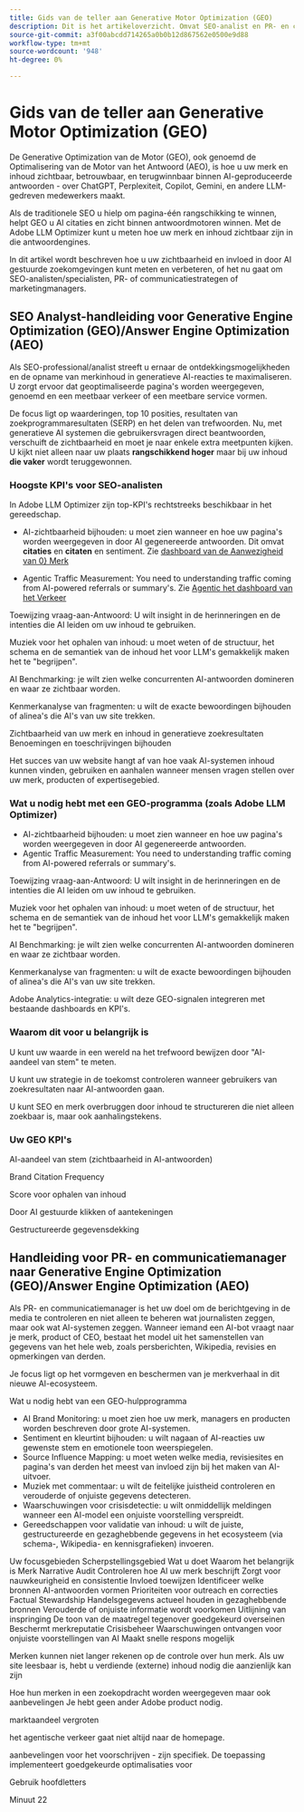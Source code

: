 ```yaml
---
title: Gids van de teller aan Generative Motor Optimization (GEO)
description: Dit is het artikeloverzicht. Omvat SEO-analist en PR- en communicatiemanager
source-git-commit: a3f00abcdd714265a0b0b12d867562e0500e9d88
workflow-type: tm+mt
source-wordcount: '948'
ht-degree: 0%

---
```



# Gids van de teller aan Generative Motor Optimization (GEO)

De Generative Optimization van de Motor (GEO), ook genoemd de Optimalisering van de Motor van het Antwoord (AEO), is hoe u uw merk en inhoud zichtbaar, betrouwbaar, en terugwinnbaar binnen AI-geproduceerde antwoorden - over ChatGPT, Perplexiteit, Copilot, Gemini, en andere LLM-gedreven medewerkers maakt.

Als de traditionele SEO u hielp om pagina-één rangschikking te winnen, helpt GEO u AI citaties en zicht binnen antwoordmotoren winnen. Met de Adobe LLM Optimizer kunt u meten hoe uw merk en inhoud zichtbaar zijn in die antwoordengines.

In dit artikel wordt beschreven hoe u uw zichtbaarheid en invloed in door AI gestuurde zoekomgevingen kunt meten en verbeteren, of het nu gaat om SEO-analisten/specialisten, PR- of communicatiestrategen of marketingmanagers.


<!-- brands enhance their visibility, accuracy, and influence in AI-driven search environments. It provides insights into brand presence in AI-generated answers, offers prescriptive content recommendations, and automates optimization fixes -->

<!-- Alva - don't forget to add to TOC -->

<!-- ## How GEO is changing your world

May remove this - Traditional SEO focuses on rankings in Google SERPs and GEO shifts focus to visibility within AI-generated answers and citation frequency.

Think about semantic visibility and retrieval relevance - not just keyword rankings. -->

## SEO Analyst-handleiding voor Generative Engine Optimization (GEO)/Answer Engine Optimization (AEO)

Als SEO-professional/analist streeft u ernaar de ontdekkingsmogelijkheden en de opname van merkinhoud in generatieve AI-reacties te maximaliseren. U zorgt ervoor dat geoptimaliseerde pagina&#39;s worden weergegeven, genoemd en een meetbaar verkeer of een meetbare service vormen.

De focus ligt op waarderingen, top 10 posities, resultaten van zoekprogrammaresultaten (SERP) en het delen van trefwoorden. Nu, met generatieve AI systemen die gebruikersvragen direct beantwoorden, verschuift de zichtbaarheid en moet je naar enkele extra meetpunten kijken. U kijkt niet alleen naar uw plaats **rangschikkend hoger** maar bij uw inhoud **die vaker** wordt teruggewonnen.

### Hoogste KPI&#39;s voor SEO-analisten

In Adobe LLM Optimizer zijn top-KPI&#39;s rechtstreeks beschikbaar in het gereedschap.

* AI-zichtbaarheid bijhouden: u moet zien wanneer en hoe uw pagina&#39;s worden weergegeven in door AI gegenereerde antwoorden. Dit omvat **citaties** en **citaten** en sentiment. Zie [ dashboard van de Aanwezigheid van 0} Merk](/help/dashboards/brand-presence.md)

* Agentic Traffic Measurement: You need to understanding traffic coming from AI-powered referrals or summary&#39;s. Zie [ Agentic het dashboard van het Verkeer ](/help/dashboards/agentic-traffic.md)

<!-- Not sure llm optimizer has all these - remove those not relevant-->

Toewijzing vraag-aan-Antwoord: U wilt insight in de herinneringen en de intenties die AI leiden om uw inhoud te gebruiken.

Muziek voor het ophalen van inhoud: u moet weten of de structuur, het schema en de semantiek van de inhoud het voor LLM&#39;s gemakkelijk maken het te &quot;begrijpen&quot;.

AI Benchmarking: je wilt zien welke concurrenten AI-antwoorden domineren en waar ze zichtbaar worden.

Kenmerkanalyse van fragmenten: u wilt de exacte bewoordingen bijhouden of alinea&#39;s die AI&#39;s van uw site trekken.


Zichtbaarheid van uw merk en inhoud in generatieve zoekresultaten
Benoemingen en toeschrijvingen bijhouden

Het succes van uw website hangt af van hoe vaak AI-systemen inhoud kunnen vinden, gebruiken en aanhalen wanneer mensen vragen stellen over uw merk, producten of expertisegebied.

### Wat u nodig hebt met een GEO-programma (zoals Adobe LLM Optimizer)

* AI-zichtbaarheid bijhouden: u moet zien wanneer en hoe uw pagina&#39;s worden weergegeven in door AI gegenereerde antwoorden.
* Agentic Traffic Measurement: You need to understanding traffic coming from AI-powered referrals or summary&#39;s.

Toewijzing vraag-aan-Antwoord: U wilt insight in de herinneringen en de intenties die AI leiden om uw inhoud te gebruiken.

Muziek voor het ophalen van inhoud: u moet weten of de structuur, het schema en de semantiek van de inhoud het voor LLM&#39;s gemakkelijk maken het te &quot;begrijpen&quot;.

AI Benchmarking: je wilt zien welke concurrenten AI-antwoorden domineren en waar ze zichtbaar worden.

Kenmerkanalyse van fragmenten: u wilt de exacte bewoordingen bijhouden of alinea&#39;s die AI&#39;s van uw site trekken.


Adobe Analytics-integratie: u wilt deze GEO-signalen integreren met bestaande dashboards en KPI&#39;s.

### Waarom dit voor u belangrijk is

U kunt uw waarde in een wereld na het trefwoord bewijzen door &quot;AI-aandeel van stem&quot; te meten.

U kunt uw strategie in de toekomst controleren wanneer gebruikers van zoekresultaten naar AI-antwoorden gaan.

U kunt SEO en merk overbruggen door inhoud te structureren die niet alleen zoekbaar is, maar ook aanhalingstekens.

### Uw GEO KPI&#39;s

AI-aandeel van stem (zichtbaarheid in AI-antwoorden)

Brand Citation Frequency

Score voor ophalen van inhoud

Door AI gestuurde klikken of aantekeningen

Gestructureerde gegevensdekking

## Handleiding voor PR- en communicatiemanager naar Generative Engine Optimization (GEO)/Answer Engine Optimization (AEO)

Als PR- en communicatiemanager is het uw doel om de berichtgeving in de media te controleren en niet alleen te beheren wat journalisten zeggen, maar ook wat AI-systemen zeggen. Wanneer iemand een AI-bot vraagt naar je merk, product of CEO, bestaat het model uit het samenstellen van gegevens van het hele web, zoals persberichten, Wikipedia, revisies en opmerkingen van derden.

Je focus ligt op het vormgeven en beschermen van je merkverhaal in dit nieuwe AI-ecosysteem.

Wat u nodig hebt van een GEO-hulpprogramma

* AI Brand Monitoring: u moet zien hoe uw merk, managers en producten worden beschreven door grote AI-systemen.
* Sentiment en kleurtint bijhouden: u wilt nagaan of AI-reacties uw gewenste stem en emotionele toon weerspiegelen.
* Source Influence Mapping: u moet weten welke media, revisiesites en pagina&#39;s van derden het meest van invloed zijn bij het maken van AI-uitvoer.
* Muziek met commentaar: u wilt de feitelijke juistheid controleren en verouderde of onjuiste gegevens detecteren.
* Waarschuwingen voor crisisdetectie: u wilt onmiddellijk meldingen wanneer een AI-model een onjuiste voorstelling verspreidt.
* Gereedschappen voor validatie van inhoud: u wilt de juiste, gestructureerde en gezaghebbende gegevens in het ecosysteem (via schema-, Wikipedia- en kennisgrafieken) invoeren.

Uw focusgebieden
Scherpstellingsgebied    Wat u doet    Waarom het belangrijk is
Merk Narrative Audit    Controleren hoe AI uw merk beschrijft    Zorgt voor nauwkeurigheid en consistentie
Invloed toewijzen    Identificeer welke bronnen AI-antwoorden vormen    Prioriteiten voor outreach en correcties
Factual Stewardship    Handelsgegevens actueel houden in gezaghebbende bronnen    Verouderde of onjuiste informatie wordt voorkomen
Uitlijning van inspringing    De toon van de maatregel tegenover goedgekeurd overseinen    Beschermt merkreputatie
Crisisbeheer    Waarschuwingen ontvangen voor onjuiste voorstellingen van AI    Maakt snelle respons mogelijk

Merken kunnen niet langer rekenen op de controle over hun merk. Als uw site leesbaar is, hebt u verdiende (externe) inhoud nodig die aanzienlijk kan zijn

<!-- Add table and also the PR and Comm manager mission and Marketing manager mission (see chatgpt and copilot-->

Hoe hun merken in een zoekopdracht worden weergegeven
maar ook aanbevelingen
Je hebt geen ander Adobe product nodig.

marktaandeel vergroten

het agentische verkeer gaat niet altijd naar de homepage.

aanbevelingen voor het voorschrijven - zijn specifiek. De toepassing implementeert goedgekeurde optimalisaties voor

Gebruik hoofdletters

Minuut 22





